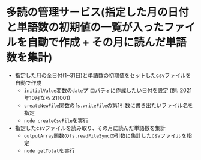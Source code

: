 # 多読の管理サービス(指定した月の日付と単語数の初期値の一覧が入ったファイルを自動で作成 + その月に読んだ単語数を集計)
  - 指定した月の全日付(1~31日)と単語数の初期値をセットしたcsvファイルを自動で作成
    - `initialValue`変数の`date`プ`ロパティに作成したい日付を設定 (例: 2021年10月なら 211001)
    - `createNewFile`関数の`fs.writeFile`の第1引数に書き出たいファイル名を指定
    - `node createCsvFile`を実行
  - 指定したcsvファイルを読み取り、その月に読んだ単語数を集計
    - `outputArray`関数の`fs.readFileSync`の引数に集計したcsvファイルを指定
    - `node getTotal`を実行
